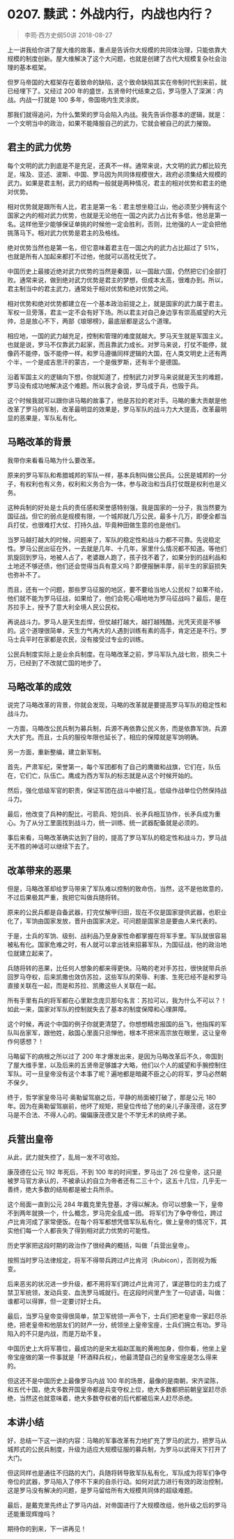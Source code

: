# 0207. 黩武：外战内行，内战也内行？
> 李筠·西方史纲50讲
2018-08-27

上一讲我给你讲了屋大维的故事，重点是告诉你大规模的共同体治理，只能依靠大规模的制度创新。屋大维解决了这个大问题，也就是创建了古代大规模复杂社会治理的基本框架。

但罗马帝国的大框架存在着致命的缺陷，这个致命缺陷其实在帝制时代到来前，就已经埋下了。又经过 200 年的盛世，五贤帝时代结束之后，罗马堕入了深渊：内战。内战一打就是 100 多年，帝国境内生灵涂炭。

那我们就得追问，为什么繁荣的罗马会陷入内战。我先告诉你基本的逻辑，就是：一个文明当中的政治，如果不能降服自己的武力，它就会被自己的武力摧毁。

## 君主的武力优势
每个文明的武力到底是不是充足，还真不一样。通常来说，大文明的武力都比较充足，埃及、亚述、波斯、中国、罗马因为共同体规模很大，政府必须集结大规模的武力。如果是君主制，武力的结构一般就是两种情况，君主的相对优势和君主的绝对优势。

相对优势就是跟所有人比，君主是第一名：君主想坐稳江山，他必须至少拥有这个国家之内的相对武力优势，也就是无论他在一国之内武力占比有多低，他总是第一名。这样他至少能够保证单挑的时候他一定会胜利，否则，比他强的人一定会把他挑落马下。相对武力优势是君主的及格线。

绝对优势当然也是第一名，但它意味着君主在一国之内的武力占比超过了 51%，也就是所有人加起来都打不过他，他就可以高枕无忧了。

中国历史上最接近绝对武力优势的当然是秦国，以一国敌六国，仍然把它们全部打败。通常来说，做到绝对武力优势是君主的梦想，但成本太高，很难办到。所以，君主制当中的君主武力，通常处于相对优势和绝对优势之间。

相对优势和绝对优势都建立在一个基本政治前提之上，就是国家的武力属于君主。军权一旦旁落，君主一定不会有好下场。所以君主对自己身边享有崇高威望的大元帅，总是放心不下，两部《琅琊榜》，最底层都是这么个道理。

相应地，一国的武力越充足，控制和管理的难度就越大。罗马天生就是军国主义。也就是说，罗马不仅靠武力起家，而且靠武力成长。对罗马来说，打仗不能停，就像药不能停，饭不能停一样。和罗马遵循同样逻辑的大国，在人类文明史上还有两个半，一个是成吉思汗的蒙古，一个是俄罗斯，还有半个是德国。

沿着军国主义的逻辑向下想，你就知道了，控制武力对罗马来说就是天生的难题，罗马没有成功地解决这个难题。所以我才会说，罗马成于兵，也毁于兵。

这个时候我就可以跟你讲马略的故事了，他是苏拉的老对手。马略的重大贡献是他改革了罗马的军制，改革最明显的效果是，罗马军队的战斗力大大提高，改革最明显的恶果是，军队私有化。

## 马略改革的背景
我带你来看看马略为什么要改革。

原来的罗马军队和希腊城邦的军队一样，基本兵制叫做公民兵。公民是城邦的一分子，有权利也有义务，权利和义务合为一体，参与政治和当兵打仗既是权利也是义务。

这种兵制的好处是士兵的责任感和荣誉感特别强，我是国家的一分子，我当然要为国征战。但它的弱点是规模有限，一个城邦就几万公民，最多十几万，即便全都当兵打仗，也很难打大仗、打持久战，毕竟种田做生意的也是他们。

当罗马越打越大的时候，问题来了，军队的稳定性和战斗力都不可靠。先说稳定性。罗马公民出征在外，一去就是几年、十几年，家里什么情况都不知道。等他们凯旋回到罗马，地被人占了，老婆跟人跑了，孩子找不着了，如果分到的战利品和土地还不够还债，他们还会觉得当兵有意义吗？即便报酬丰厚，前半生的家庭损失也弥补不了。

而且，还有一个问题，那些罗马征服的地区，要不要给当地人公民权？如果不给，他们就不能为罗马征战，如果给了，他们会死心塌地地为罗马征战吗？最后，是在苏拉手上，授予了意大利全境人民公民权。

再说战斗力。罗马人是天生彪悍，但仗越打越大，越打越残酷，光凭天资是不够的。这个道理很简单，天生力气再大的人遇到训练有素的高手，肯定还是不行。罗马士兵平时在家都是农民，没有接受过专业的训练。

公民兵制度实际上是业余兵制度。在马略改革之前，罗马军队九战七败，损失二十万，已经到了不改就亡国的地步了。

## 马略改革的成效
说完了马略改革的背景，你就会发现，马略的改革就是要提高罗马军队的稳定性和战斗力。

一方面，马略改公民兵制为募兵制，兵源不再依靠公民义务，而是依靠军饷，兵源大大扩充。而且，士兵的服役年限也延长了，相应的保障就是军饷明确。

另一方面，重新整编，建立新军制。

首先，严肃军纪，荣誉第一，每个军团都有了自己的鹰徽和战旗，它们在，队伍在，它们亡，队伍亡。鹰成为西方军队的标志就是从这个时候开始的。

然后，强化低级军官的职责，保证军团在战斗中被打乱，低级作战单位仍然保持战斗力。

最后，他改变了兵种的配比，弓箭兵、短剑兵、长矛兵相互协作，长矛兵成为重心。为了从分工里面找到战斗力，统一训练、统一武器配备就是必须的。

事后来看，马略改革确实达到了目的，提高了罗马军队的稳定性和战斗力，罗马战无不胜的神话可以继续下去了。

## 改革带来的恶果
但是，马略改革却给罗马带来了军队难以控制的致命伤，当然，这不是他故意的，不过后果极其严重，我把它叫做兵随将转。

原来的公民兵都是自备武器，打完仗解甲归田，现在不仅是国家提供武器，也职业化了，军饷由国家发放，晋升由国家决定。可问题是国家总是要由人来代表的。

于是，士兵的军饷、级别、战利品乃至身家性命都掌握在将军手里。军队就很容易被私有化。国家危难之时，有人就可以拿出钱来招募军队，为国征战，他的政治地位就建立起来了。

兵随将转的恶果，比任何人想象的都来得更快。马略的老对手苏拉，很快就带兵杀回罗马夺权，后来凯撒也效仿苏拉，这些军队的荣辱、利害、生死已经不是和罗马直接关联在一起，而是和苏拉、凯撒这些人关联在一起。

所有手里有兵的将军都在心里默念庞贝那句名言：苏拉可以，我为什么不可以？！如此一来，国家对军队的控制就失去了基本的制度保障和心理屏障。

这个时候，再说个中国的例子你就更清楚了。你想想精忠报国的岳飞，他指挥的军队叫岳家军，跟他姓，敌国心里面只忌惮他，根本不把宋高宗放在眼里，这让皇帝作何感想？！

马略留下的病根之所以过了 200 年才爆发出来，是因为马略改革后不久，帝国到了屋大维手里，以及后来的五贤帝足够雄才大略，他们以个人的威望和手腕控制住军队。可一旦皇帝没有这个本事了呢？遍地都是暗藏不臣之心的将军，罗马必然朝不保夕。

终于，哲学家皇帝马可·奥勒留驾崩之后，平静的局面被打破了，那是公元 180 年。因为在奥勒留驾崩前，他坏了规矩，把皇位传给了他的亲儿子康茂德，这在罗马是不合法、不得人心的。偏偏康茂德又是个不学无术的纨绔子弟。

## 兵营出皇帝
从此，武力就失控了，乱局一发不可收拾。

康茂德在公元 192 年死后，不到 100 年的时间里，罗马出了 26 位皇帝，这只是被罗马官方承认的，不被承认的自立为帝者还有二三十个，这五十几位，几乎无一善终，绝大多数的结局都是被士兵所杀。

这个局面一直到公元 284 年戴克里先登基，才得以解决。你可以想象一下，皇帝不到两年就换一个，什么概念，罗马完全乱成一团。
将军们为了争夺帝位，跨过卢比肯河成了家常便饭。在每个将军都想凭借军队私有化，做上皇帝的情况下，其实他们每一个人都丧失了得到相对武力优势的可能性。

历史学家把这段时期的政治作了很经典的概括，叫做「兵营出皇帝」。

按照当时罗马法律规定，将军不得带兵跨过卢比肯河（Rubicon），否则视为叛变。

后来恶劣的状况进一步升级，都不用将军们跨过卢比肯河了，谋逆篡位的主力成了禁卫军统领，发动兵变、血洗罗马城就行。在这段时间里产生了一句谚语，叫做：谁都可以得罪，但一定要讨好士兵。

最后，当罗马皇帝变得很简单，禁卫军统领一声令下，士兵们把老皇帝一家赶尽杀绝，把老皇帝和他朋友们的财产一分，统领坐上皇帝宝座，士兵们拥立有功。罗马陷入的不只是内战，而是万劫不复。

中国历史上大将军篡位，最成功的是宋太祖赵匡胤的黄袍加身，但你看，他坐上皇帝宝座做的第一件事就是「杯酒释兵权」，他最清楚自己的皇帝宝座是怎么得来的。

但这还不是中国历史上最像罗马内战 100 年的场景，最像的是南朝，宋齐梁陈，和五代十国，绝大多数开国皇帝都是兵变夺权上位，绝大多数都把前朝皇室赶尽杀绝，当然这也就意味着，绝大多数夺权者的后代都被后来人赶尽杀绝。

## 本讲小结
好，总结一下这一讲的内容：马略的军事改革有力地扩充了罗马的武力，把罗马从城邦式的公民兵制度，升级为适应大规模征服的募兵制，为罗马以武得天下打开了大门。

但这同样也是通往不归路的大门，兵随将转导致军队私有化，军队成为将军们争夺帝位的武器，罗马陷入了停不下来的自杀行动。如何对武力进行有效的政治控制，这是罗马没有解决的问题，是罗马留给所有大规模共同体的超级难题。

最后，是戴克里先终止了罗马内战，对帝国进行了大规模改组，他升级之后的罗马还能重现辉煌吗？

期待你的到来，下一讲再见！